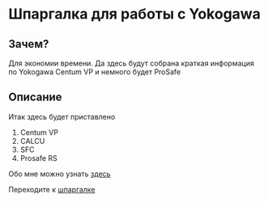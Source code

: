 # Шпаргалка для работы с Yokogawa

## Зачем?
Для экономии времени. Да здесь будут собрана краткая информация по Yokogawa Centum VP и немного будет ProSafe

## Описание
Итак здесь будет приставлено
1. Centum VP
  1. CALCU
  1. SFC
2. Prosafe RS

Обо мне можно узнать [здесь](https://burik84.github.io/my-portfolio/)

Переходите к [шпаргалке](index.md)

